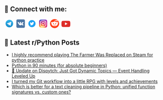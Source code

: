 ## 🔎 Connect with me:
[<img src="https://github.com/bullbesh/bullbesh/blob/main/images/Telegram.png" width="32" height="32" />](https://t.me/bullbesh)
[<img src="https://github.com/bullbesh/bullbesh/blob/main/images/VK.png" width="32" height="32" />](https://vk.com/bullbesh)
[<img src="https://github.com/bullbesh/bullbesh/blob/main/images/Twitter.png" width="32" height="32" />](https://twitter.com/bullbesh1)
[<img src="https://github.com/bullbesh/bullbesh/blob/main/images/Instagram.png" width="32" height="32" />](https://www.instagram.com/bullbesh)
[<img src="https://github.com/bullbesh/bullbesh/blob/main/images/Reddit.png" width="32" height="32" />](https://www.reddit.com/user/bullbesh)
[<img src="https://github.com/bullbesh/bullbesh/blob/main/images/YouTube.png" width="32" height="32" />](https://www.youtube.com/channel/UCtfjRs6uzgq5mfm8S06WTcg)

## 📕 Latest r/Python Posts
<!-- BLOG-POST-LIST:START -->
- [I highly recommend playing The Farmer Was Replaced on Steam for python practice](https://www.reddit.com/r/Python/comments/1m5tfov/i_highly_recommend_playing_the_farmer_was/)
- [Python in 90 minutes &lpar;for absolute beginners&rpar;](https://www.reddit.com/r/Python/comments/1m5t7t1/python_in_90_minutes_for_absolute_beginners/)
- [🚨 Update on Dispytch: Just Got Dynamic Topics — Event Handling Leveled Up](https://www.reddit.com/r/Python/comments/1m5ri4n/update_on_dispytch_just_got_dynamic_topics_event/)
- [I turned my Git workflow into a little RPG with levels and achievements](https://www.reddit.com/r/Python/comments/1m5q8ao/i_turned_my_git_workflow_into_a_little_rpg_with/)
- [Which is better for a text cleaning pipeline in Python: unified function signatures vs. custom ones?](https://www.reddit.com/r/Python/comments/1m5m4gz/which_is_better_for_a_text_cleaning_pipeline_in/)
<!-- BLOG-POST-LIST:END -->
